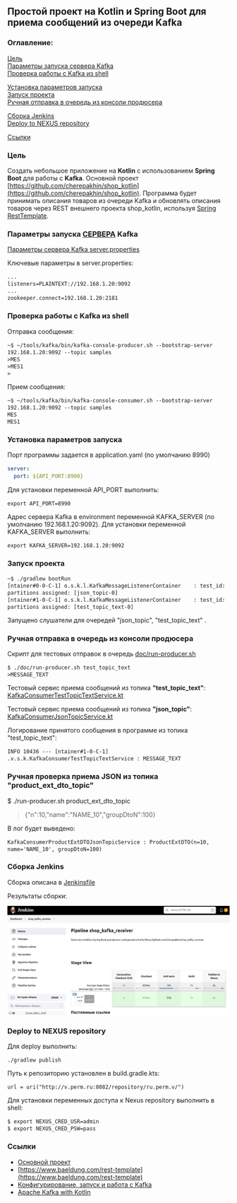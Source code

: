 ## Простой проект на Kotlin и Spring Boot для приема сообщений из очереди Kafka

### Оглавление:
[Цель](#target)<br/>
[Параметры запуска сервера Kafka](#parameters)<br/>
[Проверка работы с Kafka из shell](#work_in_shell)<br/>

[Установка параметров запуска](#set_run_params)<br/>
[Запуск проекта](#run_receiver)<br/>
[Ручная отправка в очередь из консоли продюсера](#manual_send)<br/>

[Сборка Jenkins](#jenkins)<br/>
[Deploy to NEXUS repository](#nexus)<br/>

[Ссылки](#links)<br/>

<a id="target"></a>
### Цель

Cоздать небольшое приложение на <b>Kotlin</b> с использованием <b>Spring Boot</b> для работы с <b>Kafka</b>.
Основной проект [https://github.com/cherepakhin/shop_kotlin](https://github.com/cherepakhin/shop_kotlin).
Программа будет принимать описания товаров из очереди Kafka и обновлять описания товаров через REST внешнего проекта shop_kotlin, используя [Spring RestTemplate](https://docs.spring.io/spring-framework/docs/current/javadoc-api/org/springframework/web/client/RestTemplate.html).

<a id="parameters"></a>
### Параметры запуска <ins>СЕРВЕРА</ins> Kafka

[Параметры сервера Kafka server.properties](https://github.com/cherepakhin/shop_kafka_receiver/blob/dev/doc/server.properties)

Ключевые параметры в server.properties:

```text
...
listeners=PLAINTEXT://192.168.1.20:9092
...
zookeeper.connect=192.168.1.20:2181
```

<a id="work_in_shell"></a>
### Проверка работы с Kafka из shell

Отправка сообщения:

````shell
~$ ~/tools/kafka/bin/kafka-console-producer.sh --bootstrap-server 192.168.1.20:9092 --topic samples
>MES
>MES1
>
````

Прием сообщения:

````shell
~$ ~/tools/kafka/bin/kafka-console-consumer.sh --bootstrap-server 192.168.1.20:9092 --topic samples
MES
MES1
````

<a id="set_run_params"></a>
### Установка параметров запуска

Порт программы задается в application.yaml (по умолчанию 8990)

````yaml
server:
  port: ${API_PORT:8990}
````

Для установки переменной API_PORT выполнить:

````shell
export API_PORT=8990
````

Адрес сервера Kafka в environment переменной KAFKA_SERVER (по умолчанию 192.168.1.20:9092). 
Для установки переменной KAFKA_SERVER выполнить:

````shell
export KAFKA_SERVER=192.168.1.20:9092
````

<a id="run_receiver"></a>
### Запуск проекта

````shell
~$ ./gradlew bootRun
[ntainer#0-0-C-1] o.s.k.l.KafkaMessageListenerContainer    : test_id: partitions assigned: [json_topic-0]
[ntainer#1-0-C-1] o.s.k.l.KafkaMessageListenerContainer    : test_id: partitions assigned: [test_topic_text-0]
````

Запущено слушатели для очередей "json_topic", "test_topic_text" .

<a id="manual_send"></a>
### Ручная отправка в очередь из консоли продюсера 

Скрипт для тестовых отправок в очередь [doc/run-producer.sh](https://github.com/cherepakhin/shop_kafka_receiver/blob/dev/doc/run-producer.sh)

````shell
$ ./doc/run-producer.sh test_topic_text
>MESSAGE_TEXT
````

Тестовый сервис приема сообщений из топика __"test_topic_text"__:
[KafkaConsumerTestTopicTextService.kt](https://github.com/cherepakhin/shop_kafka_receiver/blob/dev/src/main/kotlin/ru/perm/v/shopkotlin/kafka_receiver/KafkaConsumerTestTopicTextService.kt)

Тестовый сервис приема сообщений из топика __"json_topic"__:
[KafkaConsumerJsonTopicService.kt](https://github.com/cherepakhin/shop_kafka_receiver/blob/dev/src/main/kotlin/ru/perm/v/shopkotlin/kafka_receiver/KafkaConsumerJsonTopicService.kt)

Логирование принятого сообщения в программе из топика "test_topic_text":

````shell
INFO 10436 --- [ntainer#1-0-C-1] .v.s.k.KafkaConsumerTestTopicTextService : MESSAGE_TEXT
````

### Ручная проверка приема JSON из топика "product_ext_dto_topic"

$ ./run-producer.sh product_ext_dto_topic
> {"n":10,"name":"NAME_10","groupDtoN":100}

В лог будет выведено:

```text
KafkaConsumerProductExtDTOJsonTopicService : ProductExtDTO(n=10, name='NAME_10', groupDtoN=100)

```

<a id="jenkins"></a>
### Сборка Jenkins

Сборка описана в [Jenkinsfile](https://github.com/cherepakhin/shop_kafka_receiver/blob/dev/Jenkinsfile)

Результаты сборки:

![jenkins_build](doc/jenkins_build.png)

<a id="nexus"></a>
### Deploy to NEXUS repository

Для deploy выполнить:

````shell
./gradlew publish
````

Путь к репозиторию установлен в build.gradle.kts:

````shell
url = uri("http://v.perm.ru:8082/repository/ru.perm.v/")
````

Для установки переменных доступа к Nexus repository выполнить в shell:

````shell
$ export NEXUS_CRED_USR=admin
$ export NEXUS_CRED_PSW=pass
````

<a id="links"></a>
### Ссылки

- [Основной проект](https://github.com/cherepakhin/shop_kotlin)
- [https://www.baeldung.com/rest-template](https://www.baeldung.com/rest-template)
- [Конфигурирование, запуск и работа с Kafka](http://v.perm.ru/main/index.php/homepage/66-konfigurirovanie-zapusk-i-rabota-s-kafka)
- [Apache Kafka with Kotlin](https://www.baeldung.com/kotlin/apache-kafka)